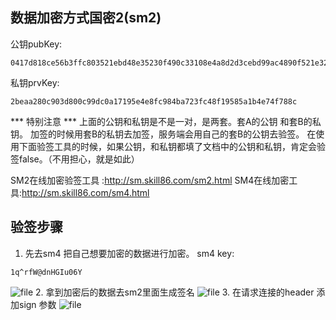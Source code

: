 ## 数据加密方式国密2(sm2)

公钥pubKey:
```
0417d818ce56b3ffc803521ebd48e35230f490c33108e4a8d2d3cebd99ac4890f521e32b1b7e4182f36edd87ba5dd022d0d33b2a3ca66528a7e14a425f6e289002
```
私钥prvKey:
```
2beaa280c903d800c99dc0a17195e4e8fc984ba723fc48f19585a1b4e74f788c
```


*** 特别注意 ***
上面的公钥和私钥是不是一对，是两套。套A的公钥 和套B的私钥。
加签的时候用套B的私钥去加签，服务端会用自己的套B的公钥去验签。
在使用下面验签工具的时候，如果公钥，和私钥都填了文档中的公钥和私钥，肯定会验签false。（不用担心，就是如此）


SM2在线加密验签工具 :http://sm.skill86.com/sm2.html
SM4在线加密工具:http://sm.skill86.com/sm4.html

## 验签步骤
1. 先去sm4 把自己想要加密的数据进行加密。
sm4 key:
```
1q^rfW@dnHGIu06Y
```
![file](http://qiniu.skill86.com/20230103/2ZUI18v6rdiTfmr3KXZYZhrpYp4eHInu2jJ5Nhl7.png)
2. 拿到加密后的数据去sm2里面生成签名
![file](http://qiniu.skill86.com/20230103/M1shjGiBs24V4hBmkQ8Fzeucji1g9p6aje9LK0BL.png)
3. 在请求连接的header 添加sign 参数
![file](http://qiniu.skill86.com/20230103/lq2Brqog4Vl9BGlJ3w0qjs2KymzKTIsIzYx49BdL.png)
